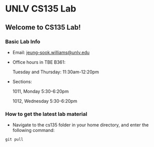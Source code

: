 # UNLV CS135 Lab

## Welcome to CS135 Lab!

### Basic Lab Info

- Email: jeung-sook.williams@unlv.edu
- Office hours in TBE B361:

    Tuesday and Thursday: 11:30am-12:20pm

- Sections:

    1011, Monday 5:30-6:20pm

    1012, Wednesday 5:30-6:20pm

### How to get the latest lab material

- Navigate to the cs135 folder in your home directory, and enter the following command:

`git pull`
